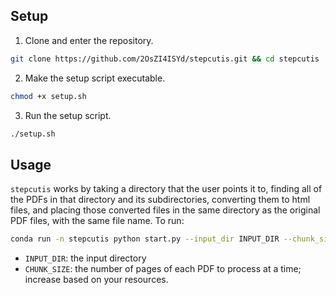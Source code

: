## Setup
1. Clone and enter the repository.
```bash
git clone https://github.com/2OsZI4ISYd/stepcutis.git && cd stepcutis
```
2. Make the setup script executable.
```bash
chmod +x setup.sh
```
3. Run the setup script.
```bash
./setup.sh
```
## Usage
`stepcutis` works by taking a directory that the user points it to, finding all of the PDFs in that directory and its subdirectories, converting them to html files, and placing those converted files in the same directory as the original PDF files, with the same file name. To run:
```bash
conda run -n stepcutis python start.py --input_dir INPUT_DIR --chunk_size CHUNK_SIZE
```
- `INPUT_DIR`: the input directory
- `CHUNK_SIZE`: the number of pages of each PDF to process at a time; increase based on your resources.
